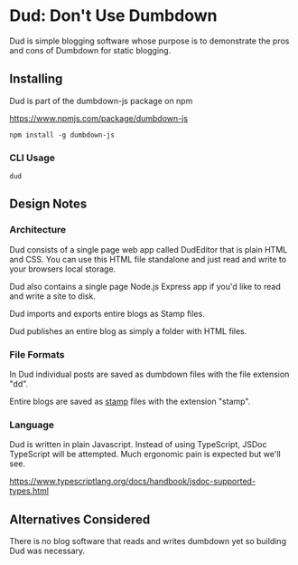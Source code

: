 # Dud: Don't Use Dumbdown

Dud is simple blogging software whose purpose is to
demonstrate the pros and cons of Dumbdown for static
blogging.

## Installing

Dud is part of the dumbdown-js package on npm

https://www.npmjs.com/package/dumbdown-js

```
npm install -g dumbdown-js
```

### CLI Usage

```
dud
```

## Design Notes

### Architecture

Dud consists of a single page web app called DudEditor that
is plain HTML and CSS. You can use this HTML file standalone
and just read and write to your browsers local storage.

Dud also contains a single page Node.js Express app if
you'd like to read and write a site to disk.

Dud imports and exports entire blogs as Stamp files.

Dud publishes an entire blog as simply a folder with HTML
files.

### File Formats

In Dud individual posts are saved as dumbdown files with the
file extension "dd".

Entire blogs are saved as [stamp](https://jtree.treenotation.org/designer/#standard%20stamp) files with the extension
"stamp".

### Language

Dud is written in plain Javascript. Instead of using
TypeScript, JSDoc TypeScript will be attempted. Much
ergonomic pain is expected but we'll see.

https://www.typescriptlang.org/docs/handbook/jsdoc-supported-types.html


## Alternatives Considered

There is no blog software that reads and writes dumbdown yet
so building Dud was necessary.
